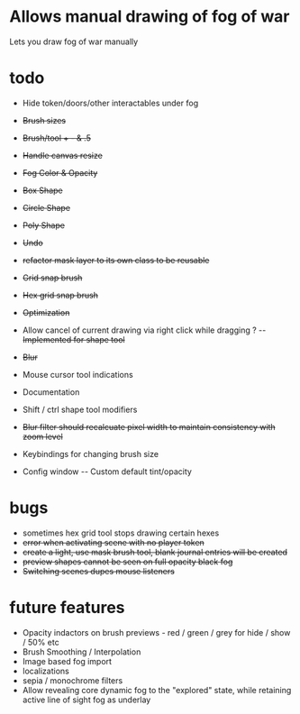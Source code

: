 # Allows manual drawing of fog of war
Lets you draw fog of war manually

# todo
- Hide token/doors/other interactables under fog
- ~~Brush sizes~~
- ~~Brush/tool + - & .5~~
- ~~Handle canvas resize~~
- ~~Fog Color & Opacity~~
- ~~Box Shape~~
- ~~Circle Shape~~
- ~~Poly Shape~~
- ~~Undo~~
- ~~refactor mask layer to its own class to be reusable~~
- ~~Grid snap brush~~
- ~~Hex grid snap brush~~
- ~~Optimization~~
- Allow cancel of current drawing via right click while dragging ?
-- ~~Implemented for shape tool~~
- ~~Blur~~
- Mouse cursor tool indications
- Documentation
- Shift / ctrl shape tool modifiers
- ~~Blur filter should recalcuate pixel width to maintain consistency with zoom level~~
- Keybindings for changing brush size

- Config window
-- Custom default tint/opacity

# bugs
- sometimes hex grid tool stops drawing certain hexes
- ~~error when activating scene with no player token~~
- ~~create a light, use mask brush tool, blank journal entries will be created~~
- ~~preview shapes cannot be seen on full opacity black fog~~
- ~~Switching scenes dupes mouse listeners~~

# future features
- Opacity indactors on brush previews - red / green / grey for hide / show / 50% etc
- Brush Smoothing / Interpolation
- Image based fog import
- localizations
- sepia / monochrome filters
- Allow revealing core dynamic fog to the "explored" state, while retaining active line of sight fog as underlay